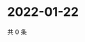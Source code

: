 # 2022-01-22

共 0 条

<!-- BEGIN WEIBO -->
<!-- 最后更新时间 Sat Jan 22 2022 15:12:40 GMT+0800 (China Standard Time) -->

<!-- END WEIBO -->

